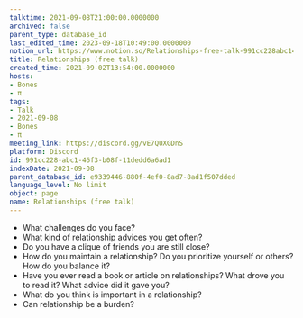 ```yaml
---
talktime: 2021-09-08T21:00:00.0000000
archived: false
parent_type: database_id
last_edited_time: 2023-09-18T10:49:00.0000000
notion_url: https://www.notion.so/Relationships-free-talk-991cc228abc146f3b08f11dedd6a6ad1
title: Relationships (free talk)
created_time: 2021-09-02T13:54:00.0000000
hosts:
- Bones
- π
tags:
- Talk
- 2021-09-08
- Bones
- π
meeting_link: https://discord.gg/vE7QUXGDnS
platform: Discord
id: 991cc228-abc1-46f3-b08f-11dedd6a6ad1
indexDate: 2021-09-08
parent_database_id: e9339446-880f-4ef0-8ad7-8ad1f507dded
language_level: No limit
object: page
name: Relationships (free talk)
---
```



   - What challenges do you face?
   - What kind of relationship advices you get often?
   - Do you have a clique of friends you are still close?
   - How do you maintain a relationship? Do you prioritize yourself or others? How do you balance it?
   - Have you ever read a book or article on relationships? What drove you to read it? What advice did it gave you?
   - What do you think is important in a relationship?
   - Can relationship be a burden?










